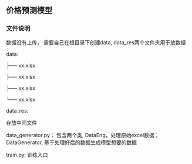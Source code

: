 ## 价格预测模型
### 文件说明
数据没有上传， 需要自己在根目录下创建data, data_res两个文件夹用于放数据

data:

├── xx.xlsx

├── xx.xlsx

├── xx.xlsx

└── xx.xlsx

data_res:

存放中间文件

data_generator.py： 包含两个类, DataEng，处理原始excel数据； DataGenerator, 基于处理好后的数据生成模型想要的数据

train.py: 训练入口
